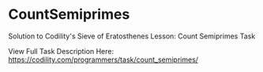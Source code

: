# CountSemiprimes
Solution to Codility's Sieve of Eratosthenes Lesson: Count Semiprimes Task

View Full Task Description Here: https://codility.com/programmers/task/count_semiprimes/
